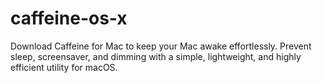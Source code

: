 # caffeine-os-x
Download Caffeine for Mac to keep your Mac awake effortlessly. Prevent sleep, screensaver, and dimming with a simple, lightweight, and highly efficient utility for macOS.
